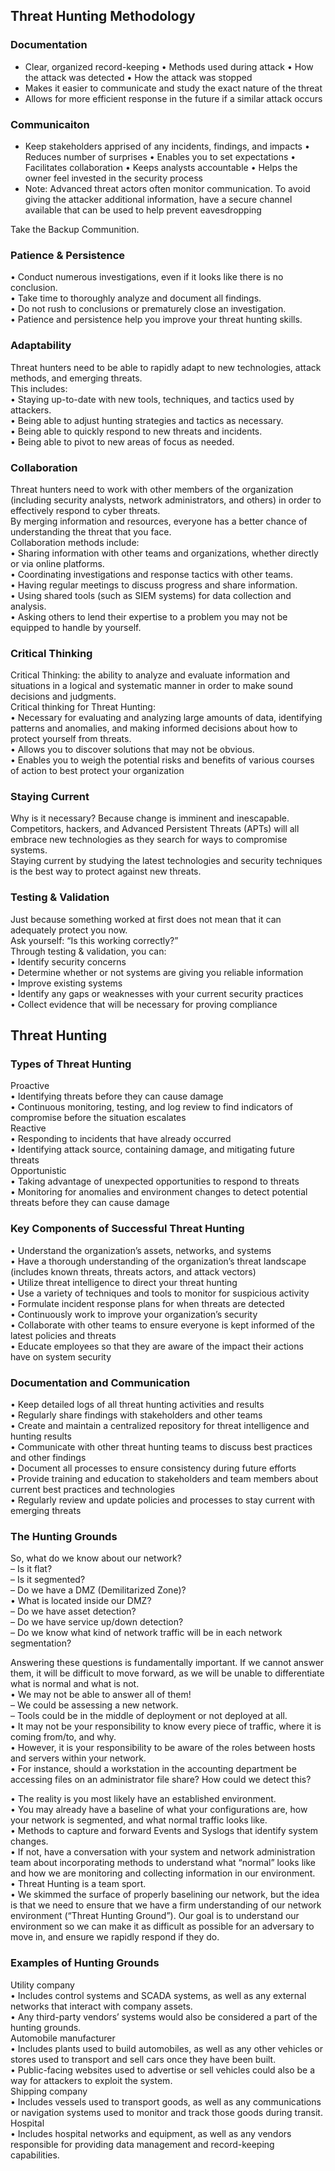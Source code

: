 ## Threat Hunting Methodology

### Documentation
- Clear, organized record-keeping
    • Methods used during attack
    • How the attack was detected
    • How the attack was stopped
- Makes it easier to communicate and study the exact nature of the threat
- Allows for more efficient response in the future if a similar attack occurs

### Communicaiton
- Keep stakeholders apprised of any incidents, findings, and impacts
    • Reduces number of surprises
    • Enables you to set expectations
    • Facilitates collaboration
    • Keeps analysts accountable
    • Helps the owner feel invested in the security process
- Note: Advanced threat actors often monitor communication. To avoid giving the attacker additional information, have a secure channel available that can be used to help prevent eavesdropping

Take the Backup Communition.  

### Patience & Persistence
• Conduct numerous investigations, even if it looks like there is no conclusion.  
• Take time to thoroughly analyze and document all findings.  
• Do not rush to conclusions or prematurely close an investigation.  
• Patience and persistence help you improve your threat hunting skills.

### Adaptability
Threat hunters need to be able to rapidly adapt to new technologies, 
attack methods, and emerging threats.  
This includes:  
• Staying up-to-date with new tools, techniques, and tactics used by 
attackers.  
• Being able to adjust hunting strategies and tactics as necessary.  
• Being able to quickly respond to new threats and incidents.  
• Being able to pivot to new areas of focus as needed.  

### Collaboration
Threat hunters need to work with other members of the organization (including security analysts, network administrators, and others) in 
order to effectively respond to cyber threats.  
By merging information and resources, everyone has a better chance of understanding the threat that you face.  
Collaboration methods include:  
• Sharing information with other teams and organizations, whether 
directly or via online platforms.  
• Coordinating investigations and response tactics with other teams.  
• Having regular meetings to discuss progress and share information.  
• Using shared tools (such as SIEM systems) for data collection and analysis.  
• Asking others to lend their expertise to a problem you may not be equipped to handle by yourself.  

### Critical Thinking
Critical Thinking: the ability to analyze and evaluate information and situations in a logical and systematic manner in order to make sound decisions and judgments.  
Critical thinking for Threat Hunting:  
• Necessary for evaluating and analyzing large amounts of data, 
identifying patterns and anomalies, and making informed decisions 
about how to protect yourself from threats.  
• Allows you to discover solutions that may not be obvious.  
• Enables you to weigh the potential risks and benefits of various 
courses of action to best protect your organization  

### Staying Current
Why is it necessary? Because change is imminent and inescapable.  
Competitors, hackers, and Advanced Persistent Threats (APTs) will all embrace new technologies as they search for ways to compromise systems.  
Staying current by studying the latest technologies and security techniques is the best way to protect against new threats.

### Testing & Validation
Just because something worked at first does not mean that it can adequately protect you now.  
Ask yourself: “Is this working correctly?”  
Through testing & validation, you can:  
• Identify security concerns  
• Determine whether or not systems are giving you reliable information  
• Improve existing systems  
• Identify any gaps or weaknesses with your current security practices  
• Collect evidence that will be necessary for proving compliance  

## Threat Hunting
### Types of Threat Hunting
Proactive  
• Identifying threats before they can cause damage  
• Continuous monitoring, testing, and log review to find indicators of 
compromise before the situation escalates  
Reactive  
• Responding to incidents that have already occurred  
• Identifying attack source, containing damage, and mitigating future 
threats  
Opportunistic  
• Taking advantage of unexpected opportunities to respond to threats  
• Monitoring for anomalies and environment changes to detect potential threats before they can cause damage  

### Key Components of Successful Threat Hunting
• Understand the organization’s assets, networks, and systems  
• Have a thorough understanding of the organization’s threat 
landscape (includes known threats, threats actors, and attack 
vectors)  
• Utilize threat intelligence to direct your threat hunting  
• Use a variety of techniques and tools to monitor for suspicious 
activity  
• Formulate incident response plans for when threats are detected  
• Continuously work to improve your organization’s security  
• Collaborate with other teams to ensure everyone is kept informed 
of the latest policies and threats  
• Educate employees so that they are aware of the impact their 
actions have on system security  

### Documentation and Communication
• Keep detailed logs of all threat hunting activities and results  
• Regularly share findings with stakeholders and other teams  
• Create and maintain a centralized repository for threat intelligence and hunting results  
• Communicate with other threat hunting teams to discuss best practices and other findings  
• Document all processes to ensure consistency during future efforts  
• Provide training and education to stakeholders and team members about current best practices and technologies  
• Regularly review and update policies and processes to stay current with emerging threats  

### The Hunting Grounds
So, what do we know about our network?  
– Is it flat?  
– Is it segmented?  
– Do we have a DMZ (Demilitarized Zone)?  
    • What is located inside our DMZ?  
– Do we have asset detection?  
– Do we have service up/down detection?  
– Do we know what kind of network traffic will be in each network segmentation?  

Answering these questions is fundamentally important. If we cannot answer them, it will be difficult to move forward, as we will be unable to differentiate what is normal and what is not.  
• We may not be able to answer all of them!  
    – We could be assessing a new network.  
    – Tools could be in the middle of deployment or not deployed at all.  
• It may not be your responsibility to know every piece of traffic, where it is coming from/to, and why.  
• However, it is your responsibility to be aware of the roles between hosts and servers within your network.   
• For instance, should a workstation in the accounting department be accessing files on an administrator file share? How could we detect this?  

• The reality is you most likely have an established environment.   
• You may already have a baseline of what your configurations are, how your network is segmented, and what normal traffic looks like.  
• Methods to capture and forward Events and Syslogs that identify system changes.  
• If not, have a conversation with your system and network administration team about incorporating methods to understand what “normal” looks like and how we are monitoring and collecting information in our environment.   
• Threat Hunting is a team sport.   
• We skimmed the surface of properly baselining our network, but the idea is that we need to ensure that we have a firm understanding of our network environment (“Threat Hunting Ground”). Our goal is to understand our environment so we can make it as difficult as possible for an adversary to move in, and ensure we rapidly respond if they do.

### Examples of Hunting Grounds
Utility company  
• Includes control systems and SCADA systems, as well as any external networks that interact with company assets.  
• Any third-party vendors’ systems would also be considered a part of the hunting grounds.  
Automobile manufacturer  
• Includes plants used to build automobiles, as well as any other vehicles or stores used to transport and sell cars once they have been built.  
• Public-facing websites used to advertise or sell vehicles could also be a way for attackers to exploit the system.  
Shipping company  
• Includes vessels used to transport goods, as well as any communications or navigation systems used to monitor and track those goods during transit.  
Hospital  
• Includes hospital networks and equipment, as well as any vendors responsible for providing data management and record-keeping capabilities.  







